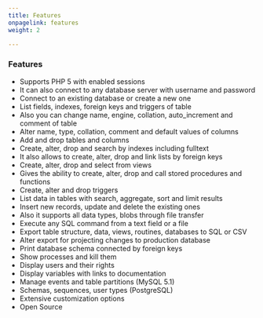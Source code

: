 ```yaml
---
title: Features
onpagelink: features
weight: 2

---
```


### **Features**

- Supports PHP 5 with enabled sessions
- It can also connect to any database server with username and password
- Connect to an existing database or create a new one
- List fields, indexes, foreign keys and triggers of table
- Also you can change name, engine, collation, auto\_increment and comment of table
- Alter name, type, collation, comment and default values of columns
- Add and drop tables and columns
- Create, alter, drop and search by indexes including fulltext
- It also allows to create, alter, drop and link lists by foreign keys
- Create, alter, drop and select from views
- Gives the ability to create, alter, drop and call stored procedures and functions
- Create, alter and drop triggers
- List data in tables with search, aggregate, sort and limit results
- Insert new records, update and delete the existing ones
- Also it supports all data types, blobs through file transfer
- Execute any SQL command from a text field or a file
- Export table structure, data, views, routines, databases to SQL or CSV
- Alter export for projecting changes to production database
- Print database schema connected by foreign keys
- Show processes and kill them
- Display users and their rights
- Display variables with links to documentation
- Manage events and table partitions (MySQL 5.1)
- Schemas, sequences, user types (PostgreSQL)
- Extensive customization options
- Open Source
 
